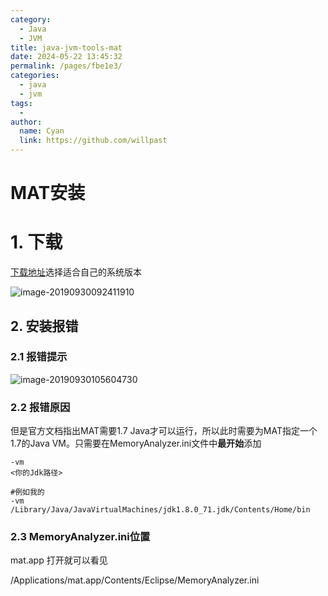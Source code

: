 ```yaml
---
category: 
  - Java
  - JVM
title: java-jvm-tools-mat
date: 2024-05-22 13:45:32
permalink: /pages/fbe1e3/
categories: 
  - java
  - jvm
tags: 
  - 
author: 
  name: Cyan
  link: https://github.com/willpast
---
```


# MAT安装

# 1. 下载

[下载地址](<https://www.eclipse.org/mat/downloads.php>)选择适合自己的系统版本

![image-20190930092411910](https://zszblog.oss-cn-beijing.aliyuncs.com/zszblog/blogimage-master/img/image-20190930092411910.png)

## 2. 安装报错

### 2.1 报错提示

![image-20190930105604730](https://zszblog.oss-cn-beijing.aliyuncs.com/zszblog/blogimage-master/img/image-20190930105604730.png)

### 2.2 报错原因

但是官方文档指出MAT需要1.7 Java才可以运行，所以此时需要为MAT指定一个1.7的Java VM。只需要在MemoryAnalyzer.ini文件中**最开始**添加

```
-vm
<你的Jdk路径>

#例如我的
-vm
/Library/Java/JavaVirtualMachines/jdk1.8.0_71.jdk/Contents/Home/bin
```

### 2.3 MemoryAnalyzer.ini位置

mat.app 打开就可以看见

/Applications/mat.app/Contents/Eclipse/MemoryAnalyzer.ini
